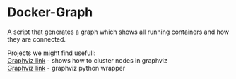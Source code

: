# Docker-Graph
A script that generates a graph which shows all running containers and how they are connected.



Projects we might find usefull: </br>
[Graphviz link](http://www.graphviz.org/Gallery/directed/cluster.html) - shows how to cluster nodes in graphviz </br>
[Graphviz link](http://matthiaseisen.com/articles/graphviz/) - graphviz python wrapper


